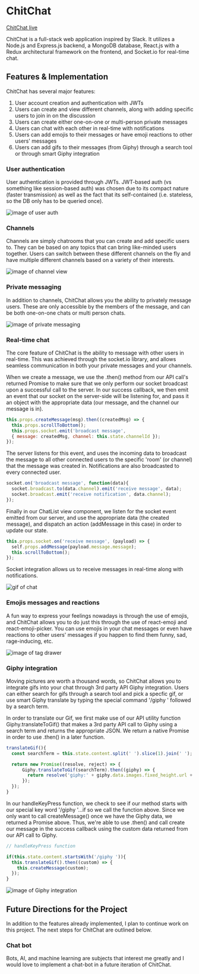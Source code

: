 # ChitChat

[ChitChat live][heroku]

[heroku]: http://www.chitchat-app.co
ChitChat is a full-stack web application inspired by Slack.  It utilizes a Node.js and Express.js backend, a MongoDB database, React.js with a Redux architectural framework on the frontend, and Socket.io for real-time chat.

## Features & Implementation

  ChitChat has several major features:

  1. User account creation and authentication with JWTs
  2. Users can create and view different channels, along with adding specific users to join in on the discussion
  3. Users can create either one-on-one or multi-person private messages
  4. Users can chat with each other in real-time with notifications
  5. Users can add emojis to their messages or have emoji reactions to other users' messages
  6. Users can add gifs to their messages (from Giphy) through a search tool or through smart Giphy integration



### User authentication

  User authentication is provided through JWTs. JWT-based auth (vs something like session-based auth) was chosen due to its compact nature (faster transmission) as well as the fact that its self-contained (i.e. stateless, so the DB only has to be queried once).

  ![image of user auth](/docs/production_images/splash_page.png)


### Channels

  Channels are simply chatrooms that you can create and add specific users to. They can be based on any topics that can bring like-minded users together. Users can switch between these different channels on the fly and have multiple different channels based on a variety of their interests.  

  ![image of channel view](/docs/production_images/channel_view.png)

### Private messaging

  In addition to channels, ChitChat allows you the ability to privately message users.  These are only accessible by the members of the message, and can be both one-on-one chats or multi person chats.

![image of private messaging](/docs/production_images/private_message.png)


### Real-time chat

  The core feature of ChitChat is the ability to message with other users in real-time.  This was achieved through the socket.io library, and allows seamless communication in both your private messages and your channels.

  When we create a message, we use the .then() method from our API call's returned Promise to make sure that we only perform our socket broadcast upon a successful call to the server. In our success callback, we then emit an event that our socket on the server-side will be listening for, and pass it an object with the appropriate data (our message, and the channel our message is in).
  ```javascript
this.props.createMessage(msg).then((createdMsg) => {
    this.props.scrollToBottom();
    this.props.socket.emit('broadcast message',
    { message: createdMsg, channel: this.state.channelId });
});
  ```

  The server listens for this event, and uses the incoming data to broadcast the message to all other connected users to the specific 'room' (or channel) that the message was created in. Notifications are also broadcasted to every connected user.
  ```javascript
socket.on('broadcast message', function(data){
    socket.broadcast.to(data.channel).emit('receive message', data);
    socket.broadcast.emit('receive notification', data.channel);
});
  ```

  Finally in our ChatList view component, we listen for the socket event emitted from our server, and use the appropriate data (the created message), and dispatch an action (addMessage in this case) in order to update our state.  
  ```javascript
this.props.socket.on('receive message', (payload) => {
    self.props.addMessage(payload.message.message);
    this.scrollToBottom();
});
  ```

  Socket integration allows us to receive messages in real-time along with notifications.

![gif of chat](/docs/production_images/giphy.gif)

### Emojis messages and reactions

  A fun way to express your feelings nowadays is through the use of emojis, and ChitChat allows you to do just this through the use of react-emoji and react-emoji-picker.  You can use emojis in your chat messages or even have reactions to other users' messages if you happen to find them funny, sad, rage-inducing, etc.

![image of tag drawer](/docs/production_images/emojis.png)

### Giphy integration

  Moving pictures are worth a thousand words, so ChitChat allows you to integrate gifs into your chat through 3rd party API Giphy integration.  Users can either search for gifs through a search tool and pick a specfic gif, or use smart Giphy translate by typing the special command '/giphy ' followed by a search term.

  In order to translate our Gif, we first make use of our API utility function Giphy.translateToGif() that makes a 3rd party API call to Giphy using a search term and returns the appropriate JSON. We return a native Promise in order to use .then() in a later function.
  ```javascript
translateGif(){
    const searchTerm = this.state.content.split(' ').slice(1).join(' ');

    return new Promise((resolve, reject) => {
        Giphy.translateToGif(searchTerm).then((giphy) => {
          return resolve('giphy:' + giphy.data.images.fixed_height.url + ' ' + searchTerm);
        });
    });
}
  ```

  In our handleKeyPress function, we check to see if our method starts with our special key word '/giphy '...if so we call the function above.  Since we only want to call createMessage() once we have the Giphy data, we returned a Promise above.  Thus, we're able to use .then() and call create our message in the success callback using the custom data returned from our API call to Giphy.
  ```javascript
// handleKeyPress function

if(this.state.content.startsWith('/giphy ')){
    this.translateGif().then((custom) => {
      this.createMessage(custom);
    });
}
  ```

  ![image of Giphy integration](/docs/production_images/giphy_prod_gif.gif)

## Future Directions for the Project

In addition to the features already implemented, I plan to continue work on this project.  The next steps for ChitChat are outlined below.

### Chat bot

Bots, AI, and machine learning are subjects that interest me greatly and I would love to implement a chat-bot in a future iteration of ChitChat.
